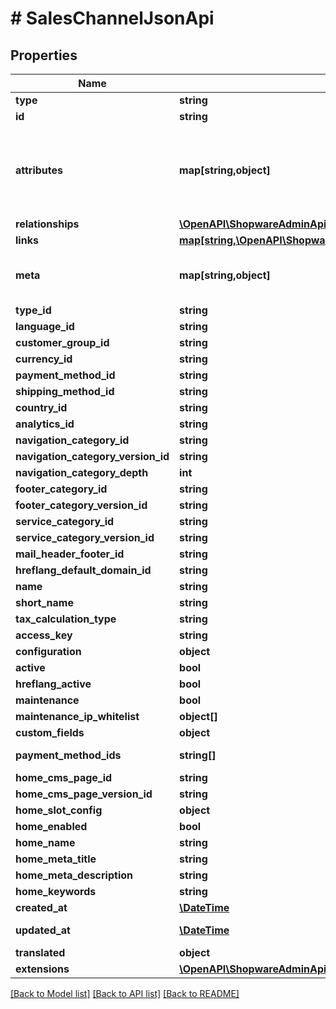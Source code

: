 # # SalesChannelJsonApi

## Properties

Name | Type | Description | Notes
------------ | ------------- | ------------- | -------------
**type** | **string** |  |
**id** | **string** |  |
**attributes** | **map[string,object]** | Members of the attributes object (\&quot;attributes\&quot;) represent information about the resource object in which it&#39;s defined. | [optional]
**relationships** | [**\OpenAPI\ShopwareAdminApiClient\Model\SalesChannelJsonApiAllOfRelationships**](SalesChannelJsonApiAllOfRelationships.md) |  | [optional]
**links** | [**map[string,\OpenAPI\ShopwareAdminApiClient\Model\Link]**](Link.md) |  | [optional]
**meta** | **map[string,object]** | Non-standard meta-information that can not be represented as an attribute or relationship. | [optional]
**type_id** | **string** |  |
**language_id** | **string** |  |
**customer_group_id** | **string** |  |
**currency_id** | **string** |  |
**payment_method_id** | **string** |  |
**shipping_method_id** | **string** |  |
**country_id** | **string** |  |
**analytics_id** | **string** |  | [optional]
**navigation_category_id** | **string** |  |
**navigation_category_version_id** | **string** |  | [optional]
**navigation_category_depth** | **int** |  | [optional]
**footer_category_id** | **string** |  | [optional]
**footer_category_version_id** | **string** |  | [optional]
**service_category_id** | **string** |  | [optional]
**service_category_version_id** | **string** |  | [optional]
**mail_header_footer_id** | **string** |  | [optional]
**hreflang_default_domain_id** | **string** |  | [optional]
**name** | **string** |  |
**short_name** | **string** |  | [optional]
**tax_calculation_type** | **string** |  | [optional]
**access_key** | **string** |  |
**configuration** | **object** |  | [optional]
**active** | **bool** |  | [optional]
**hreflang_active** | **bool** |  | [optional]
**maintenance** | **bool** |  | [optional]
**maintenance_ip_whitelist** | **object[]** |  | [optional]
**custom_fields** | **object** |  | [optional]
**payment_method_ids** | **string[]** |  | [optional] [readonly]
**home_cms_page_id** | **string** |  | [optional]
**home_cms_page_version_id** | **string** |  | [optional]
**home_slot_config** | **object** |  | [optional]
**home_enabled** | **bool** |  |
**home_name** | **string** |  | [optional]
**home_meta_title** | **string** |  | [optional]
**home_meta_description** | **string** |  | [optional]
**home_keywords** | **string** |  | [optional]
**created_at** | [**\DateTime**](\DateTime.md) |  | [readonly]
**updated_at** | [**\DateTime**](\DateTime.md) |  | [optional] [readonly]
**translated** | **object** |  | [optional]
**extensions** | [**\OpenAPI\ShopwareAdminApiClient\Model\SalesChannelJsonApiAllOfExtensions**](SalesChannelJsonApiAllOfExtensions.md) |  | [optional]

[[Back to Model list]](../../README.md#models) [[Back to API list]](../../README.md#endpoints) [[Back to README]](../../README.md)
